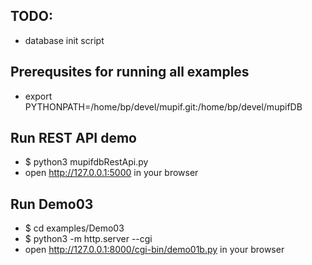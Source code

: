 ## TODO:
- database init script

## Prerequsites for running all examples
* export PYTHONPATH=/home/bp/devel/mupif.git:/home/bp/devel/mupifDB

## Run REST API demo 
* $ python3 mupifdbRestApi.py
* open http://127.0.0.1:5000 in your browser

## Run Demo03 
* $ cd examples/Demo03
* $ python3 -m http.server --cgi
* open http://127.0.0.1:8000/cgi-bin/demo01b.py in your browser



